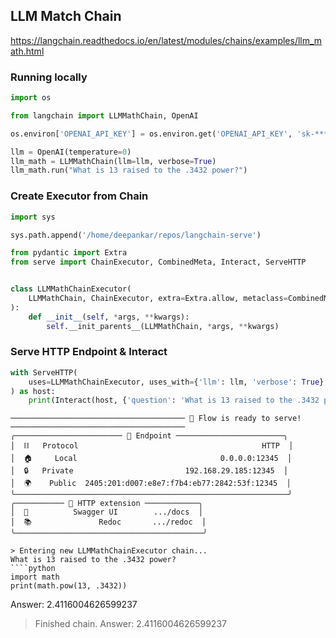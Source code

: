 ## LLM Match Chain

https://langchain.readthedocs.io/en/latest/modules/chains/examples/llm_math.html


### Running locally

```python
import os

from langchain import LLMMathChain, OpenAI

os.environ['OPENAI_API_KEY'] = os.environ.get('OPENAI_API_KEY', 'sk-********')

llm = OpenAI(temperature=0)
llm_math = LLMMathChain(llm=llm, verbose=True)
llm_math.run("What is 13 raised to the .3432 power?")
```

### Create Executor from Chain

```python
import sys

sys.path.append('/home/deepankar/repos/langchain-serve')

from pydantic import Extra
from serve import ChainExecutor, CombinedMeta, Interact, ServeHTTP


class LLMMathChainExecutor(
    LLMMathChain, ChainExecutor, extra=Extra.allow, metaclass=CombinedMeta
):
    def __init__(self, *args, **kwargs):
        self.__init_parents__(LLMMathChain, *args, **kwargs)
```

### Serve HTTP Endpoint & Interact

```python
with ServeHTTP(
    uses=LLMMathChainExecutor, uses_with={'llm': llm, 'verbose': True}
) as host:
    print(Interact(host, {'question': 'What is 13 raised to the .3432 power?'})) 

```

```text
─────────────────────────────────────── 🎉 Flow is ready to serve! ───────────────────────────────────────
╭──────────────────────── 🔗 Endpoint ────────────────────────╮
│  ⛓   Protocol                                         HTTP  │
│  🏠     Local                                0.0.0.0:12345  │
│  🔒   Private                         192.168.29.185:12345  │
│  🌍    Public  2405:201:d007:e8e7:f7b4:eb77:2842:53f:12345  │
╰─────────────────────────────────────────────────────────────╯
╭─────────── 💎 HTTP extension ────────────╮
│  💬          Swagger UI        .../docs  │
│  📚               Redoc       .../redoc  │
╰──────────────────────────────────────────╯

> Entering new LLMMathChainExecutor chain...
What is 13 raised to the .3432 power?
````python
import math
print(math.pow(13, .3432))
````

Answer: 2.4116004626599237

> Finished chain.
Answer: 2.4116004626599237
```